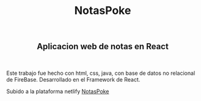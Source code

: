 <h1 align="center">NotasPoke</h1><br>
<h2 align="center">Aplicacion web de notas en React</h2><br>
<p>
Este trabajo fue hecho con html, css, java, con base de datos no relacional de FireBase.
Desarrollado en el Framework de React.
</p>
Subido a la plataforma netlify
<a href='https://notaspoke.netlify.app'>NotasPoke<a/>
